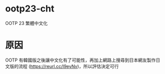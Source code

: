 # ootp23-cht
OOTP 23 繁體中文化

# 原因
OOTP 有韓國版之後讓中文化有了可能性，再加上網路上搜尋到日本網友製作日文版的流程 (https://reurl.cc/l9eyNv)，所以評估決定可行


